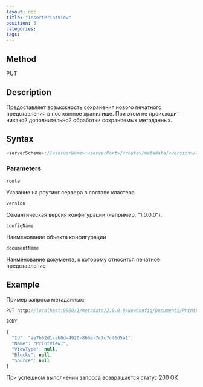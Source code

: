 ```yaml
---
layout: doc
title: "InsertPrintView"
position: 3
categories: 
tags:
---
```


## Method 

PUT


## Description
Предоставляет возможность сохранения нового печатного представления в постоянное хранилище.
При этом не происходит никакой дополнительной обработки сохраняемых метаданных.

## Syntax
```js
<serverScheme>://<serverName>:<serverPort>/<route>/metadata/<version>/<configName>/<documentName>/PrintView/
```

### Parameters

`route` 

Указание на роутинг сервера в составе кластера

`version`

Семантическая версия конфигурации (например, "1.0.0.0").

`configName`

Наименование объекта конфигурации

`documentName`

Наименование документа, к которому относится печатное представление

## Example

Пример запроса метаданных:

```js
PUT http://localhost:9900/1/metadata/2.0.0.0/NewConfig/Document1/PrintView

BODY 

{
  "Id": "ae7b62d1-ab0d-4920-866e-7c7c7cf6d5a1",
  "Name": "PrintView1",
  "ViewType": null,
  "Blocks": null,
  "Source": null
}
```

При успешном выполнении запроса возвращается статус 200 ОК
